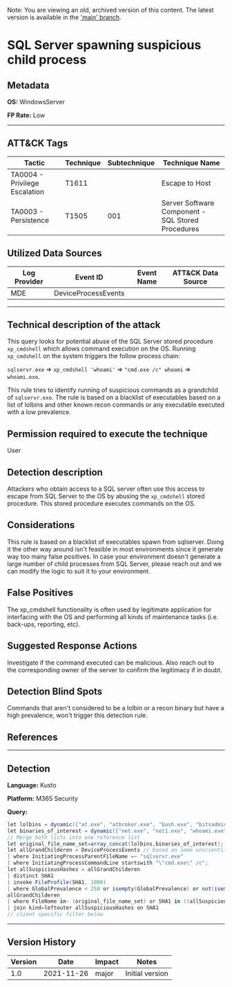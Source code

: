 Note: You are viewing an old, archived version of this content. The latest version is available in the ['main' branch](https://github.com/FalconForceTeam/FalconFriday/blob/main/0xFF-0178-SQL_Server_suspicious_childprocess-Win.md).

# SQL Server spawning suspicious child process

## Metadata

**OS:** WindowsServer

**FP Rate:** Low

---

## ATT&CK Tags

| Tactic | Technique | Subtechnique | Technique Name |
|---|---|---| --- |
| TA0004 - Privilege Escalation | T1611 |  | Escape to Host|
| TA0003 - Persistence | T1505 | 001 | Server Software Component - SQL Stored Procedures|

## Utilized Data Sources

| Log Provider | Event ID | Event Name | ATT&CK Data Source |
|---------|---------|----------|---------|
|MDE|DeviceProcessEvents|||
---

## Technical description of the attack
This query looks for potential abuse of the SQL Server stored procedure `xp_cmdshell` which allows command execution on the OS. Running `xp_cmdshell` on the system triggers the follow process chain:
 
  
`sqlservr.exe` => `xp_cmdshell 'whoami'` => `"cmd.exe /c" whoami` => `whoami.exe`. 

This rule tries to identify running of suspicious commands as a grandchild of `sqlservr.exe`. The rule is based on a blacklist of executables based on a list of lolbins and other known recon commands or any executable executed with a low prevalence. 


## Permission required to execute the technique
User

## Detection description
Attackers who obtain access to a SQL server often use this access to escape from SQL Server to the OS by abusing the `xp_cmdshell` stored procedure. This stored procedure executes commands on the OS. 


## Considerations
This rule is based on a blacklist of executables spawn from sqlserver. Doing it the other way around isn't feasible in most environments since it generate way too many false positives. In case your environment doesn't generate a large number of child processes from SQL Server, please reach out and we can modify the logic to suit it to your environment. 


## False Positives
The xp_cmdshell functionality is often used by legitimate application for interfacing with the OS and performing all kinds of maintenance tasks (i.e. back-ups, reporting, etc).


## Suggested Response Actions
Investigate if the command executed can be malicious. Also reach out to the corresponding owner of the server to confirm the legitimacy if in doubt. 


## Detection Blind Spots
Commands that aren't considered to be a lolbin or a recon binary but have a high prevalence, won't trigger this detection rule. 


## References

---

## Detection

**Language:** Kusto

**Platform:** M365 Security

**Query:**
```C#
let lolbins = dynamic(["at.exe", "atbroker.exe", "bash.exe", "bitsadmin.exe", "certreq.exe", "certutil.exe", "cmd.exe", "cmdkey.exe", "cmstp.exe", "control.exe", "csc.exe", "cscript.exe", "desktopimgdownldr.exe", "dfsvc.exe", "diantz.exe", "diskshadow.exe", "dnscmd.exe", "esentutl.exe", "eventvwr.exe", "expand.exe", "extexport.exe", "extrac32.exe", "findstr.exe", "forfiles.exe", "ftp.exe", "gfxdownloadwrapper.exe", "gpscript.exe", "hh.exe", "ie4uinit.exe", "ieexec.exe", "ilasm.exe", "infdefaultinstall.exe", "installutil.exe", "jsc.exe", "makecab.exe", "mavinject.exe", "microsoft.workflow.compiler.exe", "mmc.exe", "mpcmdrun.exe", "msbuild.exe", "msconfig.exe", "msdt.exe", "mshta.exe", "msiexec.exe", "netsh.exe", "odbcconf.exe", "pcalua.exe", "pcwrun.exe", "pktmon.exe", "presentationhost.exe", "print.exe", "psr.exe", "rasautou.exe", "reg.exe", "regasm.exe", "regedit.exe", "regini.exe", "register-cimprovider.exe", "regsvcs.exe", "regsvr32.exe", "replace.exe", "rpcping.exe", "rundll32.exe", "runonce.exe", "runscripthelper.exe", "sc.exe", "schtasks.exe", "scriptrunner.exe", "syncappvpublishingserver.exe", "ttdinject.exe", "tttracer.exe", "vbc.exe", "verclsid.exe", "wab.exe", "wmic.exe", "wscript.exe", "wsreset.exe", "xwizard.exe", "agentexecutor.exe", "appvlp.exe", "bginfo.exe", "cdb.exe", "csi.exe", "devtoolslauncher.exe", "dnx.exe", "dotnet.exe", "dxcap.exe", "excel.exe", "mftrace.exe", "msdeploy.exe", "msxsl.exe", "ntdsutil.exe", "powerpnt.exe", "rcsi.exe", "sqldumper.exe", "sqlps.exe", "sqltoolsps.exe", "squirrel.exe", "te.exe", "tracker.exe", "vsjitdebugger.exe", "winword.exe", "wsl.exe"]);
let binaries_of_interest = dynamic(["net.exe", "net1.exe", "whoami.exe", "ipconfig.exe", "tasklist.exe", "quser.exe", "tracert.exe", "route.exe", "runas.exe", "klist.exe", "wevtutil.exe", "wmiprvse.exe", "powershell.exe", "bash.exe", "qwinsta.exe", "rwinsta.exe", "replace.exe", "findstr.exe", "icacls.exe", "cacls.exe", "xcopy.exe", "robocopy.exe", "takeown.exe", "vssadmin.exe", "nltest.exe", "nltestk.exe", "sctasks.exe", "nbtstat.exe", "nbtinfo.exe", "mofcomp.exe", "nltestrk.exe", "dnscmd.exe", "registercimprovider.exe", "registercimprovider2.exe", "procdump", "ru.exe", "pspasswd.exe", "psexec.c", "psexec.exe", "pslist.exe", "regsize", "pskill.exe", "pkill.exe", "wsmprovhost.exe", "fltmc.exe", "sdbinst.exe"]);
// Merge both lists into one reference list
let original_file_name_set=array_concat(lolbins,binaries_of_interest);
let allGrandChilderen = DeviceProcessEvents // based on some unscientific testing, this is faster than using materialize() in this case
| where InitiatingProcessParentFileName =~ "sqlservr.exe"
| where InitiatingProcessCommandLine startswith "\"cmd.exe\" /c";
let allSuspiciousHashes = allGrandChilderen
| distinct SHA1
| invoke FileProfile(SHA1, 1000)
| where GlobalPrevalence < 250 or isempty(GlobalPrevalence) or not(isempty(ThreatName));
allGrandChilderen
| where FileName in~ (original_file_name_set) or SHA1 in ((allSuspiciousHashes))
| join kind=leftouter allSuspiciousHashes on SHA1
// client specific filter below
```



---

## Version History
| Version | Date | Impact | Notes |
|---------|------|--------|------|
| 1.0  | 2021-11-26| major | Initial version |